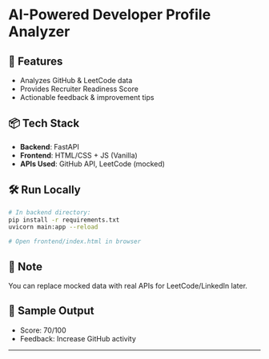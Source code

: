 # AI-Powered Developer Profile Analyzer

## 🚀 Features
- Analyzes GitHub & LeetCode data
- Provides Recruiter Readiness Score
- Actionable feedback & improvement tips

## 📦 Tech Stack
- **Backend**: FastAPI
- **Frontend**: HTML/CSS + JS (Vanilla)
- **APIs Used**: GitHub API, LeetCode (mocked)

## 🛠️ Run Locally
```bash
# In backend directory:
pip install -r requirements.txt
uvicorn main:app --reload

# Open frontend/index.html in browser
```

## 📌 Note
You can replace mocked data with real APIs for LeetCode/LinkedIn later.

## 📸 Sample Output
- Score: 70/100
- Feedback: Increase GitHub activity

---